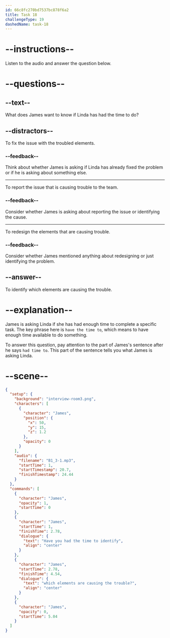 ```yaml
---
id: 66c8fc270bd7537bc878f6a2
title: Task 18
challengeType: 19
dashedName: task-18
---
```

<!-- (Audio) James: Have you had the time to identify which elements are causing the trouble? -->

# --instructions--

Listen to the audio and answer the question below.

# --questions--

## --text--

What does James want to know if Linda has had the time to do?

## --distractors--

To fix the issue with the troubled elements.

### --feedback--

Think about whether James is asking if Linda has already fixed the problem or if he is asking about something else.

---

To report the issue that is causing trouble to the team.

### --feedback--

Consider whether James is asking about reporting the issue or identifying the cause.

---

To redesign the elements that are causing trouble.

### --feedback--

Consider whether James mentioned anything about redesigning or just identifying the problem.

## --answer--

To identify which elements are causing the trouble.

# --explanation--

James is asking Linda if she has had enough time to complete a specific task. The key phrase here is `have the time to`, which means to have enough time available to do something. 

To answer this question, pay attention to the part of James's sentence after he says `had time to`. This part of the sentence tells you what James is asking Linda. 

# --scene--

```json
{
  "setup": {
    "background": "interview-room3.png",
    "characters": [
      {
        "character": "James",
        "position": {
          "x": 50,
          "y": 15,
          "z": 1.2
        },
        "opacity": 0
      }
    ],
    "audio": {
      "filename": "B1_3-1.mp3",
      "startTime": 1,
      "startTimestamp": 20.7,
      "finishTimestamp": 24.44
    }
  },
  "commands": [
    {
      "character": "James",
      "opacity": 1,
      "startTime": 0
    },
    {
      "character": "James",
      "startTime": 1,
      "finishTime": 2.78,
      "dialogue": {
        "text": "Have you had the time to identify",
        "align": "center"
      }
    },
    {
      "character": "James",
      "startTime": 2.78,
      "finishTime": 4.54,
      "dialogue": {
        "text": "which elements are causing the trouble?",
        "align": "center"
      }
    },
    {
      "character": "James",
      "opacity": 0,
      "startTime": 5.04
    }
  ]
}
```

